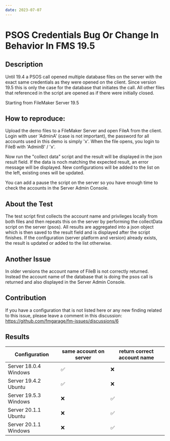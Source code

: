 ```yaml
---
date: 2023-07-07
---
```




# PSOS Credentials Bug Or Change In Behavior In FMS 19.5



## Description

Until 19.4 a PSOS call opened multiple database files on the server with the exact same credentials as they were opened on the client. Since version 19.5 this is only the case for the database that initiates the call. All other files that referenced in the script are opened as if there were initially closed. 

Starting from FileMaker Server 19.5 



## How to reproduce:

Upload the demo files to a FileMaker Server and open FileA from the client. Login with user 'AdminA' (case is not important), the password for all accounts used in this demo is simply 'x'. When the file opens, you login to FileB with 'AdminB' / 'x'.

Now run the "collect data" script and the result will be displayed in the json result field. If the data is noch matching the expected result, an error message will be displayed. New configurations will be added to the list on the left, existing ones will be updated. 

You can add a pause the script on the server so you have enough time to check the accounts in the Server Admin Console. 



## About the Test

The test script first collects the account name and privileges locally from both files and then repeats this on the server by performing the collectData script on the server (psos). All results are aggregated into a json object which is then saved to the result field and is displayed after the script finishes. If the configuration (server platform and version) already exists, the result is updated or added to the list otherwise. 



## Another Issue

In older versions the account name of FileB is not correctly returned. Instead the account name of the database that is doing the psos call is returned and also displayed in the Server Admin Console.



## Contribution

If you have a configuration that is not listed here or any new finding related to this issue, please leave a comment in this discussion: https://github.com/fmgarage/fm-issues/discussions/6



## Results

| Configuration         | same account on server | return correct account name |
| --------------------- | ---------------------- | --------------------------- |
| Server 18.0.4 Windows | ✅                      | ❌                           |
| Server 19.4.2 Ubuntu  | ✅                      | ❌                           |
| Server 19.5.3 Windows | ❌                      | ✅                           |
| Server 20.1.1 Ubuntu  | ❌                      | ✅                           |
| Server 20.1.1 Windows | ❌                      | ✅                           |




